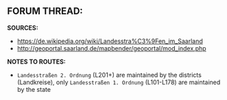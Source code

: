 ﻿**FORUM THREAD:**
- 


**SOURCES:**
- https://de.wikipedia.org/wiki/Landesstra%C3%9Fen_im_Saarland
- http://geoportal.saarland.de/mapbender/geoportal/mod_index.php


**NOTES TO ROUTES:**
- `Landesstraßen 2. Ordnung` (L201+) are maintained by the districts (Landkreise), only `Landesstraßen 1. Ordnung` (L101-L178) are maintained by the state
